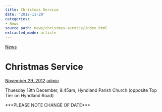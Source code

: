 ```yaml
---
title: Christmas Service
date: '2012-11-29'
categories:
- News
source_path: news/christmas-service/index.html
extracted_mode: article
---
```

[News](category/news/)

# Christmas Service

[November 29, 2012](news/christmas-service/) [admin](author/admin/)

Thuesday 18th December, 9.45am, Hyndland Parish Church (opposite Top Tier on Hyndland Road)

\*\*\*PLEASE NOTE CHANGE OF DATE\*\*\*
